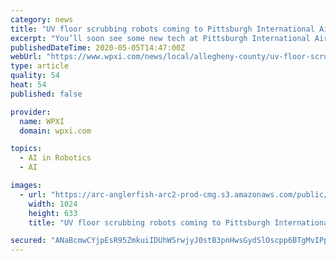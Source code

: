 ```yaml
---
category: news
title: "UV floor scrubbing robots coming to Pittsburgh International Airport"
excerpt: "You’ll soon see some new tech at Pittsburgh International Airport: floor scrubbing robots that also use ultraviolet light to disinfect high traffic areas."
publishedDateTime: 2020-05-05T14:47:00Z
webUrl: "https://www.wpxi.com/news/local/allegheny-county/uv-floor-scrubbing-robots-coming-pittsburgh-international-airport/G5UGWSJ6XZFZVAYMUUFB2PSHHA/"
type: article
quality: 54
heat: 54
published: false

provider:
  name: WPXI
  domain: wpxi.com

topics:
  - AI in Robotics
  - AI

images:
  - url: "https://arc-anglerfish-arc2-prod-cmg.s3.amazonaws.com/public/TGYIQPKZRBAWJP2BHZR4ZJZJ5M.jpg"
    width: 1024
    height: 633
    title: "UV floor scrubbing robots coming to Pittsburgh International Airport"

secured: "ANaBcmwCYjpEsR95ZmkuiIDUhWSrwjyJ0stB3pnHwsGydSlOscpp6BTgMvIPp7vJRFA7+SphQJaOcA+woSJFhV3qYVkW6UMsHJ1ij/Ki2Xr/8pHuGQFcAwHe2t/LbKdGMnX2lijR7X9xDro0lSGcSXBc16Mbq5fdVe65YBnQck6KxVzVQzo/cuCb+5/4P5INhgDikk95CLNYBmlAiHXUeErGf0qYnNNCBWwMnAJzLz3Lje4vHzR+YiN/VEz2MtPLE/kleuuIsjvJDliQjEqdYn9tiN7wqvvYELmxq3+7DWOGSQpFNckVto1Zd8LpQ5/T;wcVOxlja18I+zgRluHl/fg=="
---
```



